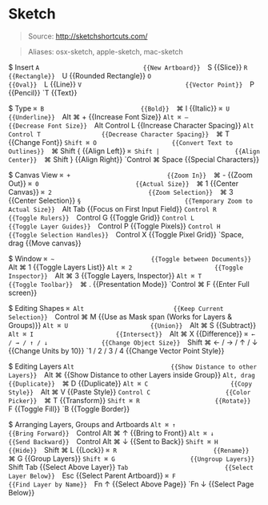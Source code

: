 # Sketch

> Source: http://sketchshortcuts.com/

> Aliases: osx-sketch, apple-sketch, mac-sketch

$ Insert
    `A                             {{New Artboard}} 
    `S                             {{Slice}} 
    `R                             {{Rectangle}} 
    `U                             {{Rounded Rectangle}} 
    `O                             {{Oval}} 
    `L                             {{Line}} 
    `V                             {{Vector Point}} 
    `P                             {{Pencil}} 
    `T                             {{Text}} 

$ Type
    `⌘ B                           {{Bold}} 
    `⌘ I                           {{Italic}} 
    `⌘ U                           {{Underline}} 
    `Alt ⌘ +                       {{Increase Font Size}} 
    `Alt ⌘ –                       {{Decrease Font Size}} 
    `Alt Control L                 {{Increase Character Spacing}} 
    `Alt Control T                 {{Decrease Character Spacing}} 
    `⌘ T                           {{Change Font}} 
    `Shift ⌘ O                     {{Convert Text to Outlines}} 
    `⌘ Shift {                     {{Align Left}} 
    `⌘ Shift |                     {{Align Center}} 
    `⌘ Shift }                     {{Align Right}} 
    `Control ⌘ Space               {{Special Characters}} 

$ Canvas View
    `⌘ +                           {{Zoom In}} 
    `⌘ -                           {{Zoom Out}} 
    `⌘ 0                           {{Actual Size}} 
    `⌘ 1                           {{Center Canvas}} 
    `⌘ 2                           {{Zoom Selection}} 
    `⌘ 3                           {{Center Selection}} 
    `§                             {{Temporary Zoom to Actual Size}} 
    `Alt Tab                       {{Focus on First Input Field}} 
    `Control R                     {{Toggle Rulers}} 
    `Control G                     {{Toggle Grid}} 
    `Control L                     {{Toggle Layer Guides}} 
    `Control P                     {{Toggle Pixels}} 
    `Control H                     {{Toggle Selection Handles}} 
    `Control X                     {{Toggle Pixel Grid}} 
    `Space, drag                   {{Move canvas}} 

$ Window
    `⌘ ~                           {{Toggle between Documents}} 
    `Alt ⌘ 1                       {{Toggle Layers List}} 
    `Alt ⌘ 2                       {{Toggle Inspector}} 
    `Alt ⌘ 3                       {{Toggle Layers, Inspector}} 
    `Alt ⌘ T                       {{Toggle Toolbar}} 
    `⌘ .                           {{Presentation Mode}} 
    `Control ⌘ F                   {{Enter Full screen}} 

$ Editing Shapes
    `⌘ Alt                         {{Keep Current Selection}} 
    `Control ⌘ M                   {{Use as Mask span (Works for Layers & Groups)}} 
    `Alt ⌘ U                       {{Union}} 
    `Alt ⌘ S                       {{Subtract}} 
    `Alt ⌘ I                       {{Intersect}} 
    `Alt ⌘ X                       {{Difference}} 
    `⌘ ← / → / ↑ / ↓               {{Change Object Size}} 
    `Shift ⌘ ← / → / ↑ / ↓         {{Change Units by 10}} 
    `1 / 2 / 3 / 4                 {{Change Vector Point Style}} 

$ Editing Layers
    `Alt                           {{Show Distance to other Layers}} 
    `Alt ⌘                         {{Show Distance to other Layers inside Group}} 
    `Alt, drag                     {{Duplicate}} 
    `⌘ D                           {{Duplicate}} 
    `Alt ⌘ C                       {{Copy Style}} 
    `Alt ⌘ V                       {{Paste Style}} 
    `Control C                     {{Color Picker}} 
    `⌘ T                           {{Transform}} 
    `Shift ⌘ R                     {{Rotate}} 
    `F                             {{Toggle Fill}} 
    `B                             {{Toggle Border}} 

$ Arranging Layers, Groups and Artboards
    `Alt ⌘ ↑                       {{Bring Forward}} 
    `Control Alt ⌘ ↑               {{Bring to Front}} 
    `Alt ⌘ ↓                       {{Send Backward}} 
    `Control Alt ⌘ ↓               {{Sent to Back}} 
    `Shift ⌘ H                     {{Hide}} 
    `Shift ⌘ L                     {{Lock}} 
    `⌘ R                           {{Rename}} 
    `⌘ G                           {{Group Layers}} 
    `Shift ⌘ G                     {{Ungroup Layers}} 
    `Shift Tab                     {{Select Above Layer}} 
    `Tab                           {{Select Layer Below}} 
    `Esc                           {{Select Parent Artboard}} 
    `⌘ F                           {{Find Layer by Name}} 
    `Fn ↑                          {{Select Above Page}} 
    `Fn ↓                          {{Select Page Below}} 

